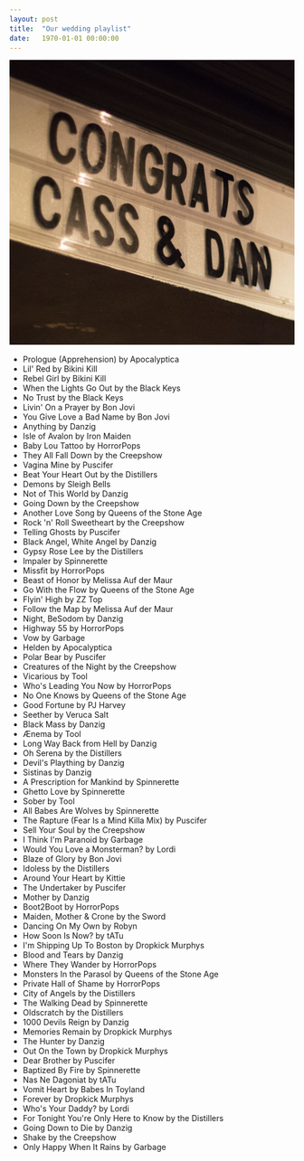 ```yaml
---
layout: post
title:  "Our wedding playlist"
date:   1970-01-01 00:00:00
---
```


![Congratulations from the Beaufort](congrats-cass-and-dan.jpg)

- Prologue (Apprehension) by Apocalyptica
- Lil' Red by Bikini Kill
- Rebel Girl by Bikini Kill
- When the Lights Go Out by the Black Keys
- No Trust by the Black Keys
- Livin' On a Prayer by Bon Jovi
- You Give Love a Bad Name by Bon Jovi
- Anything by Danzig
- Isle of Avalon by Iron Maiden
- Baby Lou Tattoo by HorrorPops
- They All Fall Down by the Creepshow
- Vagina Mine by Puscifer
- Beat Your Heart Out by the Distillers
- Demons by Sleigh Bells
- Not of This World by Danzig
- Going Down by the Creepshow
- Another Love Song by Queens of the Stone Age
- Rock 'n' Roll Sweetheart by the Creepshow
- Telling Ghosts by Puscifer
- Black Angel, White Angel by Danzig
- Gypsy Rose Lee by the Distillers
- Impaler by Spinnerette <!-- Followed by ? -->
- Missfit by HorrorPops
- Beast of Honor by Melissa Auf der Maur
- Go With the Flow by Queens of the Stone Age
- Flyin' High by ZZ Top
- Follow the Map by Melissa Auf der Maur
- Night, BeSodom by Danzig
- Highway 55 by HorrorPops
- Vow by Garbage
- Helden by Apocalyptica
- Polar Bear by Puscifer
- Creatures of the Night by the Creepshow
- Vicarious by Tool
- Who's Leading You Now by HorrorPops
- No One Knows by Queens of the Stone Age
- Good Fortune by PJ Harvey
- Seether by Veruca Salt <!-- Followed by ? -->
- Black Mass by Danzig <!-- Followed by ? -->
- Ænema by Tool
- Long Way Back from Hell by Danzig
- Oh Serena by the Distillers
- Devil's Plaything by Danzig
- Sistinas by Danzig
- A Prescription for Mankind by Spinnerette
- Ghetto Love by Spinnerette
- Sober by Tool
- All Babes Are Wolves by Spinnerette
- The Rapture (Fear Is a Mind Killa Mix) by Puscifer
- Sell Your Soul by the Creepshow
- I Think I'm Paranoid by Garbage
- Would You Love a Monsterman? by Lordi
- Blaze of Glory by Bon Jovi
- Idoless by the Distillers
- Around Your Heart by Kittie
- The Undertaker by Puscifer
- Mother by Danzig
- Boot2Boot by HorrorPops
- Maiden, Mother & Crone by the Sword
- Dancing On My Own by Robyn
- How Soon Is Now? by tATu
- I'm Shipping Up To Boston by Dropkick Murphys
- Blood and Tears by Danzig
- Where They Wander by HorrorPops
- Monsters In the Parasol by Queens of the Stone Age
- Private Hall of Shame by HorrorPops
- City of Angels by the Distillers <!-- Followed by ? -->
- The Walking Dead by Spinnerette
- Oldscratch by the Distillers
- 1000 Devils Reign by Danzig
- Memories Remain by Dropkick Murphys
- The Hunter by Danzig
- Out On the Town by Dropkick Murphys
- Dear Brother by Puscifer <!-- Followed by ? -->
- Baptized By Fire by Spinnerette
- Nas Ne Dagoniat by tATu
- Vomit Heart by Babes In Toyland
- Forever by Dropkick Murphys
- Who's Your Daddy? by Lordi
- For Tonight You're Only Here to Know by the Distillers
- Going Down to Die by Danzig
- Shake by the Creepshow
- Only Happy When It Rains by Garbage